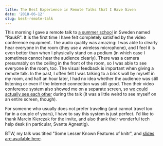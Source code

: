 ```yaml
---
title: The Best Experience in Remote Talks that I Have Given
date: '2018-06-12'
slug: best-remote-talk
---
```


This morning I gave a remote talk to [a summer school](https://www.scilifelab.se/events/raukr-advanced-r-for-bioinformatics-summer-school/) in Sweden named "RaukR". It is the first time I have felt completely satisfied by the video conference equipment. The audio quality was amazing: I was able to clearly hear everyone in the room (they use a wireless microphone), and I feel it is even better than when I physically stand on a podium (in which case I sometimes cannot hear the audience clearly). There was a camera presumably on the ceiling in the front of the room, so I was able to see everyone in the room, too. The visual feedback is important when giving a remote talk. In the past, I often felt I was talking to a brick wall by myself in my room, and half an hour later, I had no idea whether the audience was still listening or even if the Internet connection was still good. Then their video conference system also showed me on a separate screen, so [we could actually see each other](https://tw.com/quiestrho/status/1006535865538146306) during the talk (it was a little weird to see myself on an entire screen, though).

For someone who usually does not prefer traveling (and cannot travel too far in a couple of years), I have to say this system is just perfect. I'd like to thank Marcin Kierczak for the invite, and also thank their wonderful tech help desk (in particular, Svante Agnestig).

BTW, my talk was titled "Some Lesser Known Features of knitr", and [slides are available here](https://bit.ly/2018-raukr).
